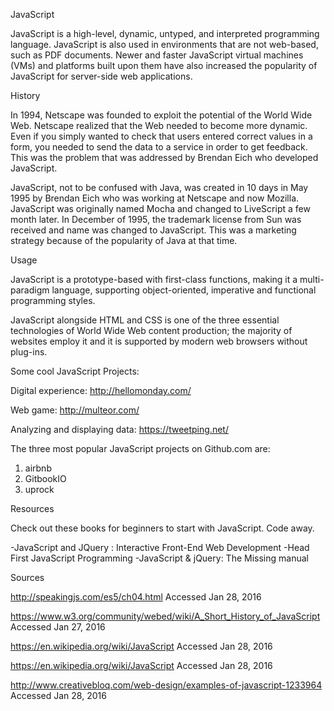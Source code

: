JavaScript 

JavaScript is a high-level, dynamic, untyped, and interpreted programming language. JavaScript is also used in environments that are not web-based, such as PDF documents. Newer and faster JavaScript virtual machines (VMs) and platforms built upon them have also increased the popularity of JavaScript for server-side web applications.

History 

In 1994, Netscape was founded to exploit the potential of the World Wide Web. Netscape realized that the Web needed to become more dynamic. Even if you simply wanted to check that users entered correct values in a form, you needed to send the data to a service in order to get feedback. This was the problem that was addressed by Brendan Eich who developed JavaScript.

JavaScript, not to be confused with Java, was created in 10 days in May 1995 by Brendan Eich who was working at Netscape and now Mozilla. JavaScript was originally named Mocha and changed to LiveScript a few month later. In December of 1995, the trademark license from Sun was received and name was changed to JavaScript. This was a marketing strategy because of the popularity of Java at that time.

Usage 

JavaScript is a prototype-based with first-class functions, making it a multi-paradigm language, supporting object-oriented, imperative and functional programming styles.

JavaScript alongside HTML and CSS is one of the three essential technologies of World Wide Web content production; the majority of websites employ it and it is supported by modern web browsers without plug-ins.

Some cool JavaScript Projects:

Digital experience: http://hellomonday.com/

Web game: http://multeor.com/

Analyzing and displaying data: https://tweetping.net/

The three most popular JavaScript projects on Github.com are:
1. airbnb
2. GitbookIO
3. uprock

Resources

Check out these books for beginners to start with JavaScript. Code away. 

-JavaScript and JQuery : Interactive Front-End Web Development
-Head First JavaScript Programming
-JavaScript & jQuery: The Missing manual

Sources 

http://speakingjs.com/es5/ch04.html Accessed Jan 28, 2016

https://www.w3.org/community/webed/wiki/A_Short_History_of_JavaScript Accessed Jan 27, 2016

https://en.wikipedia.org/wiki/JavaScript Accessed Jan 28, 2016

https://en.wikipedia.org/wiki/JavaScript Accessed Jan 28, 2016

http://www.creativebloq.com/web-design/examples-of-javascript-1233964 Accessed Jan 28, 2016
